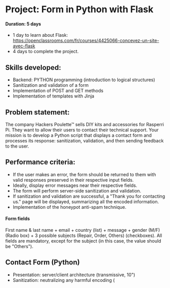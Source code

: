 
# Project: Form in Python with Flask

#### Duration: 5 days
- 1 day to learn about Flask: https://openclassrooms.com/fr/courses/4425066-concevez-un-site-avec-flask
- 4 days to complete the project.

## Skills developed:
* Backend: PYTHON programming (introduction to logical structures)
* Sanitization and validation of a form
* Implementation of POST and GET methods
* Implementation of templates with Jinja

## Problem statement:
The company Hackers Poulette™ sells DIY kits and accessories for Rasperri Pi. They want to allow their users to contact their technical support. Your mission is to develop a Python script that displays a contact form and processes its response: sanitization, validation, and then sending feedback to the user.

## Performance criteria:
* If the user makes an error, the form should be returned to them with valid responses preserved in their respective input fields.
* Ideally, display error messages near their respective fields.
* The form will perform server-side sanitization and validation.
* If sanitization and validation are successful, a "Thank you for contacting us." page will be displayed, summarizing all the encoded information.
* Implementation of the honeypot anti-spam technique.

#### Form fields
First name & last name + email + country (list) + message + gender (M/F) (Radio box) + 3 possible subjects (Repair, Order, Others) (checkboxes). All fields are mandatory, except for the subject (in this case, the value should be "Others").

## Contact Form (Python)
* Presentation: server/client architecture (transmissive, 10")
* Sanitization: neutralizing any harmful encoding (<script>)
* Validation: mandatory fields + valid email
* Sending + Feedback
* NO NEED FOR JAVASCRIPT OR CSS

#### At the end of this project, you should be able to:
- Explain the difference between a POST request and a GET request.
- Protect yourself against XSS vulnerabilities.
- Protect yourself against SSTI attacks.
- Use a micro framework.
- Perform a deployment.


## What is Flask

## 🌐 Flask: A Micro Web Framework

Flask is a lightweight and user-friendly Python framework used for building web applications. It simplifies the process of handling web requests and rendering web pages.

## 🌐 Micro, but Powerful!

Flask is often referred to as a "micro" framework because it focuses on the fundamental components required for web development, such as URL routing and page rendering. However, it intentionally keeps certain functionalities, like form validation, database abstraction, and authentication, out of its core.

## 🌐 Enter Flask Extensions

To complement its simplicity, Flask offers a powerful concept called "Flask extensions." These extensions are specialized Python packages that provide additional features not included in Flask's core. They integrate seamlessly with Flask, giving the impression that they are part of the framework itself.

## 🌐 Seamless Integration

When you install Flask, certain default extensions come along with it. For instance, Flask doesn't have a built-in page template engine, but installing Flask automatically includes the Jinja templating engine, which is widely used for rendering dynamic web pages. Although technically not part of Flask, these extensions work harmoniously with the framework, making it easy to leverage their functionality.

## 🌐 Making It Convenient

Even though some features are not directly provided by Flask, the community generally considers the default extensions as part of Flask because of their tight integration and convenience in building web applications.

Flask's minimalist approach, combined with the versatility of its extensions, makes it a favorite among developers for creating web applications quickly and efficiently. 🚀

## Starting with Flask using VsCode (this is a standard setup the content/code will change based on the task given)


🐍 Setting up Flask Environment in VSCode 🚀

Before diving into building your Flask application, let's set up the environment in VSCode. Follow these steps:

1. 📦 Install Virtual Environment:
   Open the VSCode terminal and enter the command: `pip install virtualenv`
   This will install the virtual environment in VSCode (if not already installed).

2. 🌐 Create a Virtual Environment:
   Now, let's create a virtual environment. The standard name is `venv`.
   Enter the following command: `python3 -m venv venv`

3. 🚀 Activate the Virtual Environment:
   Activate the virtual environment with: `.\venv\Scripts\activate`
   (Note: If you encounter a "ps1 cannot be loaded" error, change the execution policy in PowerShell. Open PowerShell as administrator and run: `Set-ExecutionPolicy RemoteSigned`)

4. 📦 Install Flask:
   Now, install Flask with: `pip install flask`

5. 📁 Create the App File:
   Create a new Python file called `app.py`.

6. 🏁 Import Flask:
   Import Flask into the `app.py` file using: `from flask import Flask`
   Then, create a Flask application with a name, for example: `app = Flask(__name__)`

7. 🚩 Add Index Route:
   Use the `@app.route('/')` decorator to specify the index route.

8. 📝 Define the Index Function:
   Create a function under the decorator with: `def index():`
   Inside the function, return the string "Hello World!" as a response.

9. ▶️ Start the Application:
   Add the final code block:
   ```python
   if __name__ == '__main__':
       app.run(debug=True)
   ```

🎉 You're all set! Now you have a basic Flask environment in VSCode. Save the `app.py` file, and you can run the Flask application using `python app.py`. The server will start, and you'll see "Hello World!" when accessing the root route in your browser.


# Group Presentation - Core Concepts in Hackers Poulette™ 🚀

### Introduction:
In this group presentation, we will explore essential web security concepts using the fictional contact form application, Hackers Poulette™, built with Flask. We'll use code examples to explain the concepts in detail.

### 1) Difference between POST and GET Requests 📡

In the `app` code:
```python
@app.route('/', methods=['GET', 'POST'])
def index():
    if request.method == 'POST':
        # Code for handling a POST request
        # ...
        return "Thank you for contacting us."

    # Code for handling a GET request
    now = datetime.datetime.now()
    return render_template('index.html', now=now)
```

- **What is it?** POST and GET are HTTP methods used to transfer data between a client (e.g., browser) and a server. They are commonly used in web forms and APIs to send data.
- **How to?** 
  - 📥 GET: Used to retrieve data from the server. Data is sent in the URL as query parameters, visible in the browser's address bar.
  - 📤 POST: Used to send data to the server in the request body. Data is not visible in the URL. Typically used for sensitive information like passwords.

### 2) Sanitization - Keeping It Clean! 🧹

In the `index.html` template:
```html
<!-- Input field for first name -->
<div style="margin-bottom: 10px;">
    <label for="fname">First Name:</label>
    <input type="text" id="fname" name="fname" required style="width: 100%; padding: 8px; border: 1px solid #ccc; border-radius: 5px;">
</div>
```

- **What is it?** Sanitization is the process of neutralizing or removing potentially harmful code, such as `<script>` tags or SQL injection attempts, from user input to prevent security vulnerabilities. The `required` attribute ensures that the first name input field must be filled before submitting the form.
- **How to?** 
  - 🛡️ Use libraries or frameworks that offer built-in input sanitization functions.
  - ✅ Implement server-side validation to check and clean user input for any malicious content.
  - 🚫 Avoid rendering user input directly into HTML templates without escaping or encoding.

### 3) Guarding Against XSS Vulnerabilities 🛡️

In the `index.html` template:
```html
{% if errors %}
<div style="color: red; text-align: center;">
    {% for error in errors %}
        <p>{{ error }}</p>
    {% endfor %}
</div>
{% endif %}
```
- **What is it?** XSS (Cross-Site Scripting) is a type of security vulnerability where attackers inject malicious scripts into web pages viewed by other users. This allows the attacker to steal sensitive data or perform unauthorized actions on behalf of the victim.
- **How to?**
  - 🛑 Implement input validation and sanitization to prevent script injection.
  - 🧭 Use Content Security Policy (CSP) headers to restrict the sources of executable content.
  - 📝 Escape output in HTML templates to prevent rendering of malicious scripts.
  - In the code above, Flask's built-in template engine automatically escapes the `errors` variable, preventing XSS attacks.

 

### 4) Shielding Against SSTI Attacks 🛡️

In the `index.html` template:
```html
<footer>
    &copy; {{ "now"|date("Y") }} Hackers Poulette™. All rights reserved.
    <br>
    <a href="#top" style="color: #fff;">Back to Top</a>
</footer>
```
- **What is it?** SSTI (Server-Side Template Injection) is a security vulnerability where attackers inject malicious code into templates processed by the server, leading to unauthorized access or data leaks.
- **How to?**
  - 🚫 Avoid using user-provided input directly in templates. Instead, use a secure template engine with auto-escaping enabled.
  - 🔒 Limit access to the server's filesystem and other sensitive resources.
  - 🔄 Keep the software and dependencies up to date to avoid known vulnerabilities.
  - To prevent SSTI attacks, the code above safely uses the `now` variable to display the current year, ensuring no malicious input can interfere.


### The Honeypot Technique 🍯🕷️🚫

The honeypot technique is a simple and effective way to detect automated spam submissions in web forms. It involves adding an additional form field that is hidden from regular users but can be seen and filled out by bots and automated scripts.

In the provided code, the honeypot field is added to the form using the following HTML:

```html
<div style="display: none;">
    <label for="honeypot">Leave this field empty:</label>
    <input type="text" id="honeypot" name="honeypot">
</div>
```

This code creates a hidden `<div>` containing a label and an input field of type "text." Since the div is set to `display: none;`, it won't be visible on the webpage when users view the form.

However, bots and automated scripts typically don't interpret CSS, so they will still "see" and attempt to fill out this hidden field. When a bot fills out the honeypot field and submits the form, it reveals itself as a spam submission.

On the server side (implemented in Flask in this case), the Python code checks the value of the honeypot field when the form is submitted:

```python
# Get the honeypot field value
honeypot = request.form.get('honeypot', '')

# Check the honeypot field
if honeypot:
    # Honeypot field is not empty, treat it as spam
    return "Sorry, your submission was considered spam."
```

If the honeypot field has a value (meaning it was filled out), the server immediately rejects the submission, assuming it to be spam. Regular users won't fill out this field, so their submissions will proceed without any issues.

By using the honeypot technique, you can effectively block many automated spam submissions without adding intrusive CAPTCHAs or inconveniencing your regular users. It's not foolproof, but it can significantly reduce the amount of spam your form receives. 🛡️🚫💬

### Conclusion:
With examples from Hackers Poulette™, we covered crucial web security concepts like differentiating POST and GET requests, sanitization to prevent malicious input, guarding against XSS vulnerabilities, and shielding against SSTI attacks. By applying these practices, developers can build more secure and robust web applications. 🚀


# app.py

``` py
from flask import Flask, render_template, request
import datetime

app = Flask(__name__)


@app.route('/', methods=['GET', 'POST'])
def index():
    if request.method == 'POST':
        # Get form data from request
        fname = request.form['fname']
        lname = request.form['lname']
        email = request.form['email']
        country = request.form['country']
        message = request.form['message']
        gender = request.form['gender']
        subject = request.form.get('subject') or "Others"

        # Perform validation (you can add more validation as needed)
        errors = []
        if not fname:
            errors.append("First name is required.")
        if not lname:
            errors.append("Last name is required.")
        if not email:
            errors.append("Email is required.")
        # Add more validation checks if needed

        # If there are errors, return the form with error messages
        if errors:
            return render_template('index.html', errors=errors)

        # Process the form data here (e.g., send an email, save to the database, etc.)
        # For now, we'll simply display the "Thank you" message after form submission.
        return "Thank you for contacting us."

    # Get the current date and time
    now = datetime.datetime.now()

    # Pass the 'now' variable to the template context
    return render_template('index.html', now=now)

if __name__ == '__main__':
    app.run(debug=True)
```

# index.html
```html
<!DOCTYPE html>
<html>
<head>
    <title>{% block title %}{% endblock %}</title>
    <style>
        body {
            margin: 0;
            padding: 0;
            font-family: Arial, sans-serif;
        }
        header {
            background-color: #007BFF;
            color: #fff;
            text-align: center;
            padding: 20px;
            font-size: 24px;
        }
        footer {
            background-color: #007BFF;
            color: #fff;
            text-align: center;
            padding: 10px;
            width: 100%;
            position: fixed;
            bottom: 0;
        }
        /* Additional styles for the form (unchanged) */
        /* ... */
    </style>
</head>
<body>
    <header>
        <h1>Hackers Poulette™</h1>
    </header>
    <div>
        {% if errors %}
        <div style="color: red; text-align: center;">
            {% for error in errors %}
                <p>{{ error }}</p>
            {% endfor %}
        </div>
        {% endif %}
        <div style="text-align: center; margin: 50px 0;">
            <h1 style="margin-bottom: 20px;">Contact Us ✉️</h1>
            <form method="POST" action="{{ url_for('index') }}" style="width: 300px; margin: 0 auto; background-color: #f9f9f9; padding: 20px; border-radius: 10px;">
                <div style="margin-bottom: 10px;">
                    <label for="fname">First Name:</label>
                    <input type="text" id="fname" name="fname" required style="width: 100%; padding: 8px; border: 1px solid #ccc; border-radius: 5px;">
                </div>
                <div style="margin-bottom: 10px;">
                    <label for="lname">Last Name:</label>
                    <input type="text" id="lname" name="lname" required style="width: 100%; padding: 8px; border: 1px solid #ccc; border-radius: 5px;">
                </div>
                <div style="margin-bottom: 10px;">
                    <label for="email">Email:</label>
                    <input type="email" id="email" name="email" required style="width: 100%; padding: 8px; border: 1px solid #ccc; border-radius: 5px;">
                </div>
                <div style="margin-bottom: 10px;">
                    <label for="country">Country:</label>
                    <select id="country" name="country" required style="width: 100%; padding: 8px; border: 1px solid #ccc; border-radius: 5px;">
                        <option value="" selected disabled>Select your country</option>
                        <option value="USA">🇺🇸 USA</option>
                        <option value="Canada">🇨🇦 Canada</option>
                        <option value="UK">🇬🇧 United Kingdom</option>
                        <option value="Germany">🇩🇪 Germany</option>
                    </select>
                </div>
                <div style="margin-bottom: 10px;">
                    <label for="phone">Phone Number (Optional):</label>
                    <div style="display: flex; align-items: center;">
                        <input type="tel" id="phone" name="phone" pattern="[0-9]{10,15}" placeholder="1234567890" style="flex: 1; padding: 8px; border: 1px solid #ccc; border-radius: 5px;">
                        <span style="margin-left: 10px; font-size: 20px;">📞</span>
                    </div>
                </div>
                <div style="margin-bottom: 10px;">
                    <label for="message">Message:</label>
                    <textarea id="message" name="message" rows="4" required style="width: 100%; padding: 8px; border: 1px solid #ccc; border-radius: 5px;"></textarea>
                </div>
                <div style="margin-bottom: 10px;">
                    <label>Gender:</label>
                    <label style="margin-right: 10px;">
                        <input type="radio" name="gender" value="M" required> Male
                    </label>
                    <label>
                        <input type="radio" name="gender" value="F" required> Female
                    </label>
                </div>
                <div style="margin-bottom: 10px;">
                    <label>Subject:</label>
                    <label style="margin-right: 10px;">
                        <input type="checkbox" name="subject" value="Repair"> Repair
                    </label>
                    <label style="margin-right: 10px;">
                        <input type="checkbox" name="subject" value="Order"> Order
                    </label>
                    <label>
                        <input type="checkbox" name="subject" value="Others"> Others
                    </label>
                </div>
                <div style="text-align: center;">
                    <button type="submit" style="background-color: #007BFF; color: #fff; padding: 10px 20px; border: none; border-radius: 5px; cursor: pointer; font-size: 16px; transition: background-color 0.3s ease;">Submit 🚀</button>
                </div>

                <!-- Honeypot field -->
                <div style="display: none;">
                    <label for="honeypot">Leave this field empty:</label>
                    <input type="text" id="honeypot" name="honeypot">
                </div>
            </form>
        </div>
    </div>
    <footer>
        &copy; 2023 Hackers Poulette™. All rights reserved.
    </footer>
</body>
</html>


```

# base.html

```html
<!DOCTYPE html>

<html>

<head>

    <title>{% block title %}{% endblock %}</title>

    <style>

        body {

            margin: 0;

            padding: 0;

            font-family: Arial, sans-serif;

        }

        header {

            background-color: #007BFF;

            color: #fff;

            text-align: center;

            padding: 10px;

        }

        footer {

            background-color: #007BFF;

            color: #fff;

            text-align: center;

            padding: 10px;

            position: absolute;

            bottom: 0;

            width: 100%;

        }

    </style>

</head>

<body>

    <header>

        <h1>Hackers Poulette™</h1>

    </header>

    <div>

        {% block content %}{% endblock %}

    </div>

    <footer>

        &copy; {{ "now"|date("Y") }} Hackers Poulette™. All rights reserved.

        <br>

        <a href="#top" style="color: #fff;">Back to Top</a>

    </footer>

</body>

</html>
```

# fom.html
```html
{% extends 'base.html' %}

  

{% block content %}

    <div style="text-align: center; margin: 50px 0;">

        <h1 style="margin-bottom: 20px;">Contact Us ✉️</h1>

        <form method="POST" action="{{ url_for('index') }}" style="width: 300px; margin: 0 auto; background-color: #f9f9f9; padding: 20px; border-radius: 10px;">

            {% if errors %}

                <div style="color: red; text-align: center;">

                    {% for error in errors %}

                        <p>{{ error }}</p>

                    {% endfor %}

                </div>

            {% endif %}

            <div style="margin-bottom: 10px;">

                <label for="fname">First Name:</label>

                <input type="text" id="fname" name="fname" required style="width: 100%; padding: 8px; border: 1px solid #ccc; border-radius: 5px;">

            </div>

            <!-- Other form fields ... -->

  

            <div style="text-align: center;">

                <button type="submit" style="background-color: #007BFF; color: #fff; padding: 10px 20px; border: none; border-radius: 5px; cursor: pointer; font-size: 16px; transition: background-color 0.3s ease;">Submit 🚀</button>

            </div>

        </form>

    </div>

{% endblock %}

```

# contact_form.html
```html
<div style="text-align: center;">

    <h1 style="margin-bottom: 20px;">Contact Us ✉️</h1>

    <form method="POST" action="{{ url_for('index') }}" style="width: 300px; margin: 0 auto;">

        <div style="margin-bottom: 10px;">

            <label for="fname">First Name:</label>

            <input type="text" id="fname" name="fname" required style="width: 100%; padding: 8px; border: 1px solid #ccc; border-radius: 5px;">

        </div>

  

        <div style="margin-bottom: 10px;">

            <label for="lname">Last Name:</label>

            <input type="text" id="lname" name="lname" required style="width: 100%; padding: 8px; border: 1px solid #ccc; border-radius: 5px;">

        </div>

  

        <div style="margin-bottom: 10px;">

            <label for="email">Email:</label>

            <input type="email" id="email" name="email" required style="width: 100%; padding: 8px; border: 1px solid #ccc; border-radius: 5px;">

        </div>

  

        <div style="margin-bottom: 10px;">

            <label for="country">Country:</label>

            <select id="country" name="country" required style="width: 100%; padding: 8px; border: 1px solid #ccc; border-radius: 5px;">

                <option value="" selected disabled>Select your country</option>

                <!-- Add more country options here -->

                <option value="USA">🇺🇸 USA</option>

                <option value="Canada">🇨🇦 Canada</option>

                <option value="UK">🇬🇧 United Kingdom</option>

                <option value="Germany">🇩🇪 Germany</option>

                <!-- Add more countries here -->

            </select>

        </div>

  

        <div style="margin-bottom: 10px;">

            <label for="phone">Phone Number (Optional):</label>

            <div style="display: flex; align-items: center;">

                <input type="tel" id="phone" name="phone" pattern="[0-9]{10,15}" placeholder="1234567890" style="flex: 1; padding: 8px; border: 1px solid #ccc; border-radius: 5px;">

                <span style="margin-left: 10px; font-size: 20px;">📞</span>

            </div>

        </div>

  

        <div style="margin-bottom: 10px;">

            <label for="message">Message:</label>

            <textarea id="message" name="message" rows="4" required style="width: 100%; padding: 8px; border: 1px solid #ccc; border-radius: 5px;"></textarea>

        </div>

  

        <div style="margin-bottom: 10px;">

            <label>Gender:</label>

            <label style="margin-right: 10px;">

                <input type="radio" name="gender" value="M" required> Male

            </label>

            <label>

                <input type="radio" name="gender" value="F" required> Female

            </label>

        </div>

  

        <div style="margin-bottom: 10px;">

            <label>Subject:</label>

            <label style="margin-right: 10px;">

                <input type="checkbox" name="subject" value="Repair"> Repair

            </label>

            <label style="margin-right: 10px;">

                <input type="checkbox" name="subject" value="Order"> Order

            </label>

            <label>

                <input type="checkbox" name="subject" value="Others"> Others

            </label>

        </div>

  

        <div style="text-align: center;">

            <button type="submit" style="background-color: #007BFF; color: #fff; padding: 10px 20px; border: none; border-radius: 5px; cursor: pointer; font-size: 16px; transition: background-color 0.3s ease;">Submit 🚀</button>

        </div>

    </form>

</div>
```